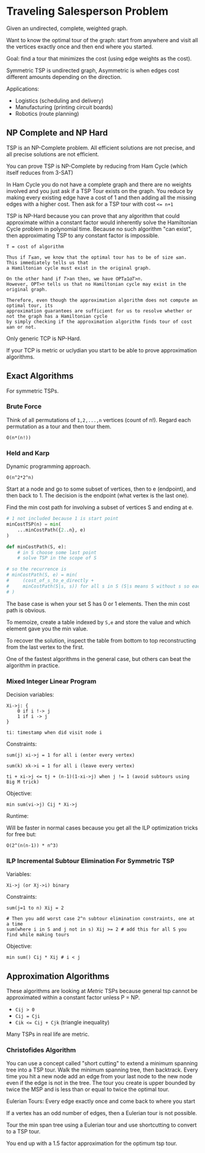 # Traveling Salesperson Problem

Given an undirected, complete, weighted graph.

Want to know the optimal tour of the graph: start from anywhere and visit all
the vertices exactly once and then end where you started.

Goal: find a tour that minimizes the cost (using edge weights as the cost).

Symmetric TSP is undirected graph, Asymmetric is when edges cost different
amounts depending on the direction.

Applications:

- Logistics (scheduling and delivery)
- Manufacturing (printing circuit boards)
- Robotics (route planning)

## NP Complete and NP Hard

TSP is an NP-Complete problem. All efficient solutions are not precise, and all
precise solutions are not efficient.

You can prove TSP is NP-Complete by reducing from Ham Cycle (which itself
reduces from 3-SAT)

In Ham Cycle you do not have a complete graph and there are no weights involved
and you just ask if a TSP Tour exists on the graph. You reduce by making every
existing edge have a cost of 1 and then adding all the missing edges with a
higher cost. Then ask for a TSP tour with cost `<= n+1`

TSP is NP-Hard because you can prove that any algorithm that could approximate
within a constant factor would inherently solve the Hamiltonian Cycle problem in
polynomial time. Because no such algorithm "can exist", then approximating TSP
to any constant factor is impossible.

```
T = cost of algorithm

Thus if 𝑇≤an, we know that the optimal tour has to be of size ≤an. This immediately tells us that
a Hamiltonian cycle must exist in the original graph.

On the other hand if 𝑇>an then, we have OPT≥1𝛼𝑇>𝑛.
However, OPT>𝑛 tells us that no Hamiltonian cycle may exist in the original graph.

Therefore, even though the approximation algorithm does not compute an optimal tour, its
approximation guarantees are sufficient for us to resolve whether or not the graph has a Hamiltonian cycle
by simply checking if the approximation algorithm finds tour of cost ≤an or not.
```

Only generic TCP is NP-Hard.

If your TCP is metric or uclydian you start to be able to prove approximation
algorithms.

## Exact Algorithms

For symmetric TSPs.

### Brute Force

Think of all permutations of `1,2,...,n` vertices (count of n!). Regard each permutation as a
tour and then tour them.

```
O(n*(n!))
```

### Held and Karp

Dynamic programming approach.

```
O(n^2*2^n)
```

Start at a node and go to some subset of vertices, then to e (endpoint), and
then back to 1. The decision is the endpoint (what vertex is the last one).

Find the min cost path for involving a subset of vertices S and ending at e.

```python
# 1 not included because 1 is start point
minCostTSP(n) = min(
    ...minCostPath({2..n}, e)
)

def minCostPath(S, e):
    # in S choose some last point
    # solve TSP in the scope of S

# so the recurrence is
# minCostPath(S, e) = min(
#     (cost_of_s_to_e_directly +
#     minCostPath(S|s, s)) for all s in S (S|s means S without s so each recurrence shrinks the set by 1)
# )
```

The base case is when your set S has 0 or 1 elements. Then the min cost path is
obvious.

To memoize, create a table indexed by `S,e` and store the value and which
element gave you the min value.

To recover the solution, inspect the table from bottom to top reconstructing
from the last vertex to the first.

One of the fastest algorithms in the general case, but others can beat the
algorithm in practice.

### Mixed Integer Linear Program

Decision variables:

```
Xi->j: {
    0 if i !-> j
    1 if i -> j
}

ti: timestamp when did visit node i
```

Constraints:

```
sum(j) xi->j = 1 for all i (enter every vertex)

sum(k) xk->i = 1 for all i (leave every vertex)

ti + xi->j <= tj + (n-1)(1-xi->j) when j != 1 (avoid subtours using Big M trick)
```

Objective:

```
min sum(vi->j) Cij * Xi->j
```

Runtime:

Will be faster in normal cases because you get all the ILP optimization tricks
for free but:

```
O(2^(n(n-1)) * n^3)
```

### ILP Incremental Subtour Elimination For Symmetric TSP

Variables:

```
Xi->j (or Xj->i) binary
```

Constraints:

```
sum(j=1 to n) Xij = 2

# Then you add worst case 2^n subtour elimination constraints, one at a time
sum(where i in S and j not in s) Xij >= 2 # add this for all S you find while making tours
```

Objective:

```
min sum() Cij * Xij # i < j
```

## Approximation Algorithms

These algorithms are looking at _Metric_ TSPs because general tsp cannot be
approximated within a constant factor unless P = NP.

- `Cij > 0`
- `Cij = Cji`
- `Cik <= Cij + Cjk` (triangle inequality)

Many TSPs in real life are metric.

### Christofides Algorithm

You can use a concept called "short cutting" to extend a minimum spanning tree
into a TSP tour. Walk the minimum spanning tree, then backtrack. Every time you
hit a new node add an edge from your last node to the new node even if the edge
is not in the tree. The tour you create is upper bounded by twice the MSP and is
less than or equal to twice the optimal tour.

Eulerian Tours: Every edge exactly once and come back to where you start

If a vertex has an odd number of edges, then a Eulerian tour is not possible.

Tour the min span tree using a Eulerian tour and use shortcutting to convert to
a TSP tour.

You end up with a 1.5 factor approximation for the optimum tsp tour.
